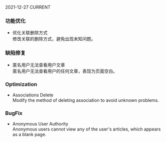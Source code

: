 2021-12-27
CURRENT
### 功能优化

- 优化关联删除方式   
修改关联的删除方式，避免出现未知问题。

### 缺陷修复

- 匿名用户无法查看用户文章   
匿名用户无法查看用户的任何文章，表现为页面空白。

### Optimization

- Associations Delete   
Modify the method of deleting association to avoid unknown problems.

### BugFix

- Anonymous User Authority   
Anonymous users cannot view any of the user's articles, which appears as a blank page.

